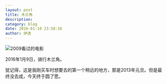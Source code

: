 ```yaml
---
layout: post
title: 木兰角
description: 
category: blog
date: 2016-01-10 23:58:16
author: 伊迭
---
```


![2009看过的电影](http://blogfile.qiniudn.com/%40%2Fiyidie%2Fimg%2F2016011001.jpg)

2016年1月9日，骑行木兰角。

犹记得，这是我刚买车时想要去的第一个稍远的地方，那是2013年元旦。但是最终没去成，今天终于圆了愿。